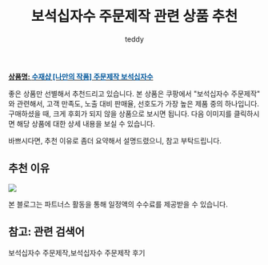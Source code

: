 ﻿---
layout: post
title:  "보석십자수 주문제작 관련 상품 추천"
author: teddy
categories: [ 가구/인테리어 ]
tags: [보석십자수 주문제작,보석십자수 주문제작 후기]
image: https://static.coupangcdn.com/image/vendor_inventory/02c5/24af30773af7530927b3e43331e15bab23ea868f6974825a9435a198ba4c.jpg 
description: "쿠팡에서 보석십자수 주문제작 관련 상품으로 가장 고객 선호도가 높은 제품 중 하나입니다."
---

<a href="https://link.coupang.com/re/AFFSDP?lptag=AF5184500&pageKey=1450179057&itemId=2497298114&vendorItemId=71838330613&traceid=V0-153-2a1d44385d9e55cc"><b>상품명: <font color='#01579B'>수재샵 [나만의 작품] 주문제작 보석십자수</font></b></a>

좋은 상품만 선별해서 추천드리고 있습니다.
본 상품은 쿠팡에서 "보석십자수 주문제작" 와 관련해서, 고객 만족도, 노출 대비 판매율, 선호도가 가장 높은 제품 중의 하나입니다.
구매하셨을 때, 크게 후회가 되지 않을 상품으로 보시면 됩니다. 
다음 이미지를 클릭하시면 해당 상품에 대한 상세 내용을 보실 수 있습니다.

바쁘시다면, 추천 이유로 좀더 요약해서 설명드렸으니, 참고 부탁드립니다.

## 추천 이유 

<a href="https://link.coupang.com/re/AFFSDP?lptag=AF5184500&pageKey=1450179057&itemId=2497298114&vendorItemId=71838330613&traceid=V0-153-2a1d44385d9e55cc"><img src="https://thumbnail8.coupangcdn.com/thumbnails/remote/q89/image/vendor_inventory/7478/b8aaed40e98d36356a2883c38088658a2951cc920fec5ae40151642f39a3.jpg"></a> 

본 블로그는 파트너스 활동을 통해 일정액의 수수료를 제공받을 수 있습니다.

## 참고: 관련 검색어    
보석십자수 주문제작,보석십자수 주문제작 후기